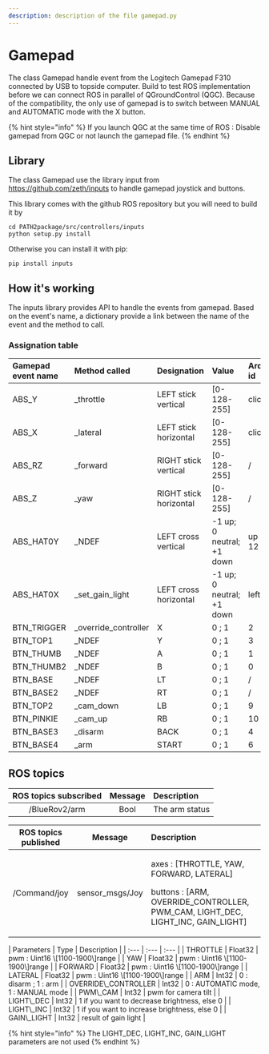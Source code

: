 ```yaml
---
description: description of the file gamepad.py
---
```


# Gamepad

The class Gamepad handle event from the Logitech Gamepad F310 connected by USB to topside computer. Build to test ROS implementation before we can connect ROS in parallel of QGroundControl \(QGC\). Because of the compatibility, the only use of gamepad is to switch between MANUAL and AUTOMATIC mode with the X button. 

{% hint style="info" %}
If you launch QGC at the same time of ROS : Disable gamepad from QGC or not launch the gamepad file.
{% endhint %}

## Library

The class Gamepad use the library input from https://github.com/zeth/inputs to handle gamepad joystick and buttons.

This library comes with the github ROS repository but you will need to build it by 

```text
cd PATH2package/src/controllers/inputs
python setup.py install
```

Otherwise you can install it with pip:

```text
pip install inputs
```

## How it's working

The inputs library provides API to handle the events from gamepad. Based on the event's name, a dictionary provide a link between the name of the event and the method to call. 

### Assignation table

| Gamepad event name | Method called | Designation | Value | ArduSub/MAVlink id |
| :--- | :--- | :--- | :--- | :--- |
| ABS\_Y | \_throttle | LEFT stick vertical | \[0-128-255\] | clicked Joy : 7 |
| ABS\_X | \_lateral | LEFT stick horizontal | \[0-128-255\] | clicked Joy : 8 |
| ABS\_RZ | \_forward | RIGHT stick vertical | \[0-128-255\] | / |
| ABS\_Z | \_yaw | RIGHT stick horizontal | \[0-128-255\] | / |
| ABS\_HAT0Y | \_NDEF | LEFT cross vertical | -1 up; 0 neutral; +1 down | up : 11 ; down : 12 |
| ABS\_HAT0X | \_set\_gain\_light | LEFT cross horizontal | -1 up; 0 neutral; +1 down | left : 13 ; right : 14 |
| BTN\_TRIGGER | \_override\_controller | X | 0 ; 1  | 2 |
| BTN\_TOP1 | \_NDEF | Y | 0 ; 1 | 3 |
| BTN\_THUMB | \_NDEF | A | 0 ; 1 | 1 |
| BTN\_THUMB2 | \_NDEF | B | 0 ; 1 | 0 |
| BTN\_BASE | \_NDEF | LT | 0 ; 1 | / |
| BTN\_BASE2 | \_NDEF | RT | 0 ; 1 | / |
| BTN\_TOP2 | \_cam\_down | LB | 0 ; 1 | 9 |
| BTN\_PINKIE | \_cam\_up | RB | 0 ; 1 | 10 |
| BTN\_BASE3 | \_disarm | BACK | 0 ; 1 | 4 |
| BTN\_BASE4 | \_arm | START | 0 ; 1 | 6 |

## ROS topics

| ROS topics subscribed | Message | Description |
| :---: | :---: | :--- |
| /BlueRov2/arm | Bool |  The arm status |

<table>
  <thead>
    <tr>
      <th style="text-align:center">ROS topics published</th>
      <th style="text-align:center">Message</th>
      <th style="text-align:left">Description</th>
    </tr>
  </thead>
  <tbody>
    <tr>
      <td style="text-align:center">/Command/joy</td>
      <td style="text-align:center">sensor_msgs/Joy</td>
      <td style="text-align:left">
        <p>axes : [THROTTLE, YAW, FORWARD, LATERAL]</p>
        <p>buttons : [ARM, OVERRIDE_CONTROLLER, PWM_CAM, LIGHT_DEC, LIGHT_INC, GAIN_LIGHT]</p>
      </td>
    </tr>
  </tbody>
</table>| Parameters | Type | Description |
| :--- | :--- | :--- |
| THROTTLE | Float32 | pwm : Uint16  \[1100-1900\]range |
| YAW | Float32 | pwm : Uint16  \[1100-1900\]range |
| FORWARD | Float32 | pwm : Uint16  \[1100-1900\]range |
| LATERAL | Float32 | pwm : Uint16  \[1100-1900\]range |
| ARM | Int32 | 0 : disarm ; 1 : arm |
| OVERRIDE\_CONTROLLER | Int32 | 0 : AUTOMATIC mode, 1 : MANUAL mode |
| PWM\_CAM | Int32 | pwm for camera tilt |
| LIGHT\_DEC | Int32 | 1 if you want to decrease brightness, else 0 |
| LIGHT\_INC | Int32 | 1 if you want to increase brightness, else 0 |
| GAIN\_LIGHT | Int32 | result of gain light |

{% hint style="info" %}
The LIGHT\_DEC, LIGHT\_INC, GAIN\_LIGHT parameters are not used
{% endhint %}

